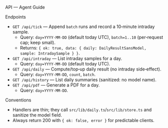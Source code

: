 API — Agent Guide

Endpoints
- `GET /api/tick` — Append `batch` runs and record a 10‑minute intraday sample.
  - Query: `day=YYYY-MM-DD` (default today UTC), `batch=1..10` (per‑request cap; keep small).
  - Returns: `{ ok: true, data: { daily: DailyResultSansModel, sample: IntradaySample } }`.
- `GET /api/intraday` — List intraday samples for a day.
  - Query: `day=YYYY-MM-DD` (default today UTC).
- `GET /api/daily` — Compute/top‑up daily result (no intraday side‑effect).
  - Query: `day=YYYY-MM-DD`, `count`, `batch`.
- `GET /api/history` — List daily summaries (sanitized: no model name).
- `GET /api/pdf` — Generate a PDF for a day.
  - Query: `day=YYYY-MM-DD`.

Conventions
- Handlers are thin; they call `src/lib/daily.ts`/`src/lib/store.ts` and sanitize the model field.
- Always return 200 with `{ ok: false, error }` for predictable clients.
